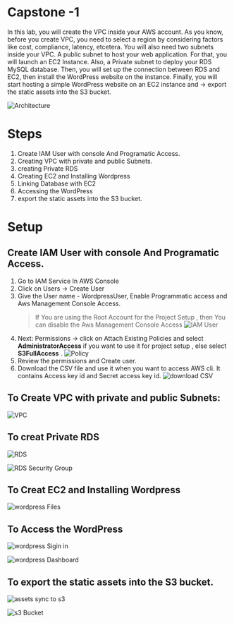 # Capstone -1
In this lab, you will create the VPC inside your AWS account. As you know, before you create VPC, you need to select a region by considering factors like cost, compliance, latency, etcetera. You will also need two subnets inside your VPC. A public subnet to host your web application. For that, you will launch an EC2 Instance. Also, a Private subnet to deploy your RDS MySQL database. Then, you will set up the connection between RDS and EC2, then install the WordPress website on the instance. Finally, you will start hosting a simple WordPress website on an EC2 instance and -> export the static assets into the S3 bucket.

![Architecture](./images/architecture.jpg)

# Steps

1. Create IAM User with console And Programatic Access.
2. Creating VPC with private and public Subnets. 
3. creating Private RDS
4. Creating EC2 and Installing Wordpress
5. Linking Database with EC2
6. Accessing the WordPress
7. export the static assets into the S3 bucket.

# Setup

## Create IAM User with console And Programatic Access.

1. Go to IAM Service In AWS Console
2. Click on Users -> Create User
3. Give the User name - WordpressUser, Enable Programmatic access and Aws Management Console Access.
   > If You are using the Root Account for the Project Setup , then You can disable the Aws Management Console Access
  ![IAM User](./images/iam-user.jpg)
4. Next: Permissions -> click on Attach Existing Policies and select **AdministratorAccess** if you want to use it for project setup , else select **S3FullAccess** .
  ![Policy](./images/policy.jpg) 
5. Review the permissions and Create user.
6. Download the CSV file and use it when you want to access AWS cli. It contains Access key id and Secret access key id.
   ![download CSV](./images/download-csv.jpg)
   

## To Create VPC with private and public Subnets:

![VPC](./images/vpc.jpg)

## To creat Private RDS

![RDS](./images/rds.jpg)

![RDS Security Group](./images/rds-securitygrp.jpg)

## To Creat EC2 and Installing Wordpress


![wordpress Files](./images/wordpress-files.jpg)

## To Access the WordPress

![wordpress Sigin in](./images/wordpress-sign.jpg)

![wordpress Dashboard](./images/wordpress-dashboard.jpg)

## To export the static assets into the S3 bucket.

![assets sync to s3](./images/s3-sync.jpg)

![ s3 Bucket](./images/s3-bucket.jpg)